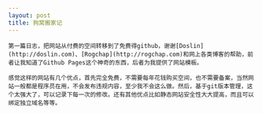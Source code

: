 ```yaml
---
layout: post
title: 狗窝搬家记
---
```

	第一篇日志，把网站从付费的空间转移到了免费得github，谢谢[Doslin](http://doslin.com)、[Rogchap](http://rogchap.com)和网上各类博客的帮助，前者让我知道了Github Pages这个神奇的东西，后者为我提供了网站模板。

	感觉这样的网站有几个优点，首先完全免费，不需要每年花钱购买空间，也不需要备案，当然网站一般都是程序员在用，不会发布违规内容，至少我不会这么做。然后，基于git版本管理，这个太强大了，可以记录下每一次的修改。还有其他优点比如静态网站安全性大大提高，而且可以绑定独立域名等等。
	